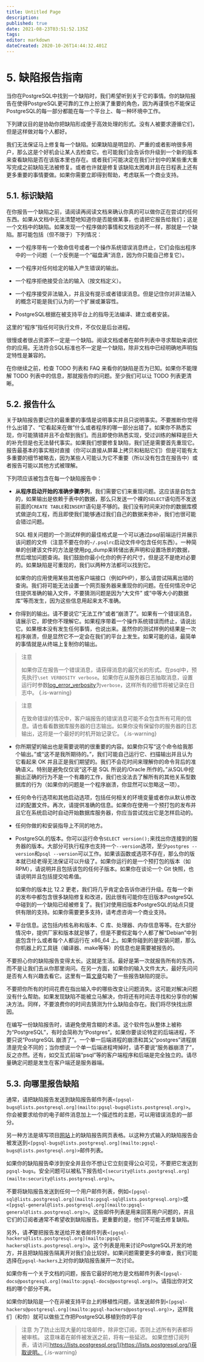 ```yaml
---
title: Untitled Page
description: 
published: true
date: 2021-08-23T03:51:52.135Z
tags: 
editor: markdown
dateCreated: 2020-10-26T14:44:32.401Z
---
```


# 5. 缺陷报告指南


当你在PostgreSQL中找到一个缺陷时，我们希望听到关于它的事情。你的缺陷报告在使得PostgreSQL更可靠的工作上扮演了重要的角色，因为再谨慎也不能保证PostgreSQL的每一部分都能在每一个平台上、每一种环境中工作。

下列建议目的是协助你把缺陷形成便于高效处理的形式。没有人被要求遵循它们，但是这样做对每个人都好。

我们无法保证马上修复每一个缺陷。如果缺陷是明显的、严重的或者影响很多用户，那么这是个好机会让某人去检查它。也可能我们会告诉你升级到一个新的版本来查看缺陷是否在该版本里也存在。或者我们可能决定在我们计划中的某些重大重写完成之前缺陷无法被修复。或者也许就是修复该缺陷太困难并且在日程表上还有更多重要的事情要做。如果你需要立即得到帮助，考虑联系一个商业支持。

## 5.1. 标识缺陷

在你报告一个缺陷之前，请阅读再阅读文档来确认你真的可以做你正在尝试的任何东西。如果从文档中无法清楚地知道你是否能做某事，也请把它报告给我们；这是一个文档中的缺陷。如果发现一个程序做的事情和文档说的不一样，那就是一个缺陷。那可能包括（但不限于）下列情况：

- 一个程序带有一个致命信号或者一个操作系统错误消息终止，它们会指出程序中的一个问题（一个反例是一个“磁盘满”消息，因为你只能自己修复它）。
    
- 一个程序对任何给定的输入产生错误的输出。
    
- 一个程序拒绝接受合法的输入（按文档定义）。
    
- 一个程序接受非法输入，并且没有提示或者错误消息。但是记住你对非法输入的概念可能是我们认为的一个扩展或兼容性。
    
- PostgreSQL根据在被支持平台上的指导无法编译、建立或者安装。
    

这里的“程序”指任何可执行文件，不仅仅是后台进程。

很慢或者很占资源不一定是一个缺陷。阅读文档或者在邮件列表中寻求帮助来调优你的应用。无法符合SQL标准也不一定是一个缺陷，除非文档中已经明确地声明指定特性是兼容的。

在你继续之前，检查 TODO 列表和 FAQ 来看你的缺陷是否为已知。如果你不能理解 TODO 列表中的信息，那就报告你的问题。至少我们可以让 TODO 列表更清晰。

## 5.2. 报告什么

关于缺陷报告要记住的最重要的事情是说明事实并且只说明事实。不要推断你觉得什么出错了、“它看起来在做”什么或者程序的哪一部分出错了。如果你不熟悉实现，你可能猜错并且不会帮到我们。而且即使你熟悉实现，受过训练的解释是巨大的补充但是也无法替代事实。如果我们想要修复缺陷，我们还是需要首先重现它。报告最基本的事实相对直接（你可以直接从屏幕上拷贝和粘贴它们）但是可能有太多重要的细节被略去，因为某些人可能认为它不重要（所以没有包含在报告中）或者报告可能以其他方式被理解。

下列项应该被包含在每一个缺陷报告中：

- **从程序启动开始的准确步骤序列**，我们需要它们来重现问题。这应该是自包含的，如果输出是依赖于表中的数据，那么只发送一个裸的`SELECT`语句而不发送前面的`CREATE TABLE`和`INSERT`语句是不够的。我们没有时间来对你的数据库模式做逆向工程，而且即使我们能够通过我们自己的数据来弥补，我们也很可能会错过问题。
    
    SQL 相关问题的一个测试样例的最佳格式是一个可以通过psql前端运行并展示该问题的文件（注意不要在你的`~/.psqlrc`启动文件中包含任何东西）。一种简单的创建该文件的方法是使用pg_dump来转储出表声明和设置场景的数据，然后增加问题查询。我们鼓励你最小化你的例子的尺寸，但是这不是绝对必要的。如果缺陷是可重现的，我们以两种方法都可以找到它。
    
    如果你的应用使用某些其他客户端接口（例如PHP），那么请尝试隔离出错的查询。我们将可能无法设置一个网页服务器来重现你的问题。在任何情况中记住提供准确的输入文件，不要猜测问题是因为“大文件” 或“中等大小的数据库”等而发生，因为这些信息用起来太不准确。
    
- 你得到的输出。请不要说它“无法工作”或者“崩溃了”。如果有一个错误消息，请展示它，即使你不理解它。如果程序带着一个操作系统错误而终止，请说出它。如果根本没有发生任何事情，也说出来。虽然你的测试样例的结果是一次程序崩溃，但是显然它不一定会在我们的平台上发生。如果可能的话，最简单的事情就是从终端上复制你的输出。

>  注意
> 
> 如果你正在报告一个错误消息，请获得消息的最冗长的形式。在psql中，预先执行`\set VERBOSITY verbose`。如果你在从服务器日志抽取消息，设置运行时参数[log\_error\_verbosity](runtime-config-logging.html#GUC-LOG-ERROR-VERBOSITY)为`verbose`，这样所有的细节将被记录在日志中。
{.is-warning}


>  注意
> 
> 在致命错误的情况中，客户端报告的错误消息可能不会包含所有可用的信息。请也看看数据库服务器的日志输出。如果你没有保留你的服务器的日志输出，这将是一个最好的时机开始记录它。
{.is-warning}


- 你所期望的输出也是需要说明的很重要的内容。如果你只写“这个命令给我那个输出。”或“这不是我所期待的。”，我们可能自己运行它、扫描输出并且认为它看起来 OK 并且正是我们期望的。我们不会花时间来理解你的命令背后的准确语义。特别是避免仅仅说“这不是 SQL 所说的/Oracle 所作的。”从SQL中挖掘出正确的行为不是一个有趣的工作，我们也没法去了解所有的其他关系型数据库的行为（如果你的问题是一个程序崩溃，你显然可以忽略这一项）。
    
- 任何命令行选项和其他启动选项，包括任何相关的环境变量或者你从默认修改过的配置文件。再次，请提供准确的信息。如果你在使用一个预打包的发布并且它在系统启动时自动开始数据库服务器，你应当尝试找出它是怎样启动的。
    
- 任何你做的和安装指导上不同的地方。
    
- PostgreSQL的版本。你可以运行命令`SELECT version();`来找出你连接到的服务器的版本。大部分可执行程序也支持一个`--version`选项，至少`postgres --version`和`psql --version`可以工作。如果该函数或选项不存在，那么你的版本就已经老得无法保证可以升级了。如果你运行的是一个预打包的版本（如 RPM），请说明并且包括该包的任何子版本。如果你在谈论一个 Git 快照，也请说明并且包括提交哈希值。
    
    如果你的版本比 12.2 更老，我们将几乎肯定会告诉你进行升级。在每一个新的发布中都包含很多缺陷修复和改进，因此很有可能你在旧版本PostgreSQL中碰到的一个缺陷已经被修复了。我们对使用旧版本PostgreSQL的站点只提供有限的支持。如果你需要更多支持，请考虑咨询一个商业支持。
    
- 平台信息。这包括内核名称和版本、C 库、处理器、内存信息等等。在大部分情况中，提供厂家和版本就足够了，但是不要假定每个人都了解“Debian”中到底包含什么或者每个人都运行在 x86_64 上。如果你碰到的是安装问题，那么你机器上的工具链（编译器、make等等）的信息也是需要被报告的。


不要担心你的缺陷报告变得太长。这就是生活。最好是第一次就报告所有的东西，而不是让我们去从你那里询问。在另一方面，如果你的输入文件太大，最好先问问是否有人有兴趣去看它。这里有一篇[文章](https://www.chiark.greenend.org.uk/~sgtatham/bugs.html)勾勒了一些报告缺陷的提示。

不要把你所有的时间花费在指出输入中的哪些改变让问题消失。这可能对解决问题没有什么帮助。如果发现缺陷不能被立马解决，你将还有时间去寻找和分享你的解决方法。同样，不要浪费你的时间去猜测为什么缺陷会存在。我们将尽快找出原因。

在编写一份缺陷报告时，请避免使用含糊的术语。这个软件包从整体上被称为“PostgreSQL”，有时会简称为“Postgres”。如果你要谈论特定的后端进程，不要只说“PostgreSQL 崩溃了”。一个单一后端进程的崩溃和其父“postgres”进程崩溃是完全不同的；当你想说一个单一后端进程垮掉时，请不要说“服务器崩溃了”，反之亦然。还有，如交互式前端“psql”等的客户端程序和后端是完全独立的。请尽量确定问题是发生在客户端还是服务器端。

## 5.3. 向哪里报告缺陷

通常，请把缺陷报告发送到缺陷报告邮件列表`<[pgsql-bugs@lists.postgresql.org](mailto:pgsql-bugs@lists.postgresql.org)>`。你会被要求给你的电子邮件消息加上一个描述性的主题，可以用错误消息的一部分。

另一种方法是填写项目[网站](https://www.postgresql.org/)上的缺陷报告网页表格。以这种方式输入的缺陷报告会被发送到`<[pgsql-bugs@lists.postgresql.org](mailto:pgsql-bugs@lists.postgresql.org)>`邮件列表。

如果你的缺陷报告牵涉到安全并且你不想让它立刻变得公众可见，不要把它发送到`pgsql-bugs`。安全问题可以被私下报告给`<[security@lists.postgresql.org](mailto:security@lists.postgresql.org)>`。

不要将缺陷报告发送到任何一个用户邮件列表，例如`<[pgsql-sql@lists.postgresql.org](mailto:pgsql-sql@lists.postgresql.org)>`或`<[pgsql-general@lists.postgresql.org](mailto:pgsql-general@lists.postgresql.org)>`。这些邮件列表是用来回答用户问题的，并且它们的订阅者通常不希望收到缺陷报告。更重要的是，他们不可能去修复缺陷。

另外，请***不***要把报告发送给开发者邮件列表`<[pgsql-hackers@lists.postgresql.org](mailto:pgsql-hackers@lists.postgresql.org)>`。这个列表是用来讨论PostgreSQL开发的地方，并且把缺陷报告隔离开对我们会比较好。如果问题需要更多的审查，我们可能选择在`pgsql-hackers`上对你的缺陷报告展开一次讨论。

如果你有一个关于文档的问题，报告它最好的地方是文档邮件列表`<[pgsql-docs@postgresql.org](mailto:pgsql-docs@postgresql.org)>`。请指出你对文档的哪个部分不爽。

如果你的缺陷是一个在非被支持平台上的移植性问题，请发送邮件到`<[pgsql-hackers@postgresql.org](mailto:pgsql-hackers@postgresql.org)>`，这样我们（和你）就可以做些工作把PostgreSQL移植到你的平台


>  注意
> 为了防止出现大量的垃圾邮件，除非您订阅，否则上述所有列表都将被审核。 这意味着在邮件被发送之前，将有一些延迟。 如果您想订阅列表，请访问[https://lists.postgresql.org/](https://lists.postgresql.org/)获取说明。
{.is-warning}

